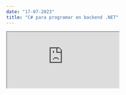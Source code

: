 ```yaml
---
date: "17-07-2023"
title: "C# para programar en backend .NET"
---
```

<iframe src="https://www.youtube.com/embed/NGGFXfJ-1Yg" allowfullscreen></iframe>
